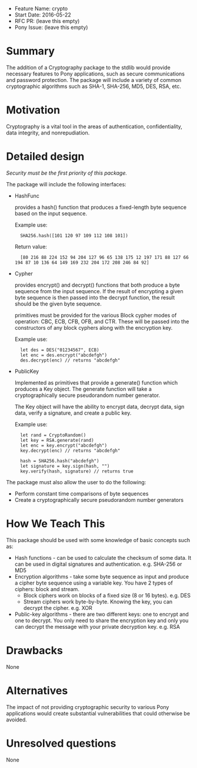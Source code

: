 - Feature Name: crypto
- Start Date: 2016-05-22
- RFC PR: (leave this empty)
- Pony Issue: (leave this empty)

# Summary

The addition of a Cryptography package to the stdlib would provide necessary features to Pony applications, such as secure communications and password protection. The package will include a variety of common cryptographic algorithms such as SHA-1, SHA-256, MD5, DES, RSA, etc.

# Motivation

Cryptography is a vital tool in the areas of authentication, confidentiality, data integrity, and nonrepudiation.

# Detailed design

*Security must be the first priority of this package.*

The package will include the following interfaces:

- HashFunc

	provides a hash() function that produces a fixed-length byte sequence based on the input sequence.
    
    Example use:
    	
    	SHA256.hash([101 120 97 109 112 108 101])
    Return value:
    	
        [80 216 88 224 152 94 204 127 96 65 138 175 12 197 171 88 127 66 194 87 10 136 64 149 169 232 204 172 208 246 84 92]

- Cypher

	provides encrypt() and decrypt() functions that both produce a byte sequence from the input sequence. If the result of encrypting a given byte sequence is then passed into the decrypt function, the result should be the given byte sequence.
    
    primitives must be provided for the various Block cypher modes of operation: CBC, ECB, CFB, OFB, and CTR. These will be passed into the constructors of any block cyphers along with the encryption key.
    
    Example use:
    	
        let des = DES("01234567", ECB)
        let enc = des.encrypt("abcdefgh")
        des.decrypt(enc) // returns "abcdefgh"

- PublicKey

	Implemented as primitives that provide a generate() function which produces a Key object. The generate function will take a cryptographically secure pseudorandom number generator.
    
    The Key object will have the ability to encrypt data, decrypt data, sign data, verify a signature, and create a public key.
    
    Example use:
    	
        let rand = CryptoRandom()
        let key = RSA.generate(rand)
        let enc = key.encrypt("abcdefgh")
        key.decrypt(enc) // returns "abcdefgh"
        
        hash = SHA256.hash("abcdefgh")
        let signature = key.sign(hash, "")
        key.verify(hash, signature) // returns true
        
	
The package must also allow the user to do the following:

- Perform constant time comparisons of byte sequences
- Create a cryptographically secure pseudorandom number generators


# How We Teach This

This package should be used with some knowledge of basic concepts such as:

- Hash functions - can be used to calculate the checksum of some data. It can be used in digital signatures and authentication. e.g. SHA-256 or MD5
- Encryption algorithms - take some byte sequence as input and produce a cipher byte sequence using a variable key. You have 2 types of ciphers: block and stream.
  - Block ciphers work on blocks of a fixed size (8 or 16 bytes). e.g. DES
  - Stream ciphers work byte-by-byte. Knowing the key, you can decrypt the cipher. e.g. XOR
- Public-key algorithms - there are two different keys: one to encrypt and one to decrypt. You only need to share the encryption key and only you can decrypt the message with your private decryption key. e.g. RSA

# Drawbacks

None

# Alternatives

The impact of not providing cryptographic security to various Pony applications would create substantial vulnerabilities that could otherwise be avoided.

# Unresolved questions

None
